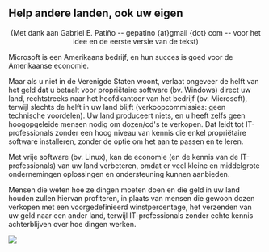 <?php require("../../entete.php");?> <?php require("../../base.php");?> <?php require("../../fonctions.php");?>

<div id="corps">

<h2>Help andere landen, ook uw eigen</h2>

<center>(Met dank aan Gabriel E. Patiño -- gepatino {at}gmail {dot} com -- 
voor het idee en de eerste versie van de tekst) </center>

<p>Microsoft is een Amerikaans bedrijf, en hun succes is goed voor de
Amerikaanse economie.</p>

<p>Maar als u niet in de Verenigde Staten woont, verlaat ongeveer de helft
van het geld dat u betaalt voor propriëtaire software (bv. Windows)
direct uw land, rechtstreeks naar het hoofdkantoor van het bedrijf (bv.
Microsoft), terwijl slechts de helft in uw land blijft
(verkoopcommissies: geen technische voordelen). 
Uw land produceert niets, en u heeft zelfs geen hoogopgeleide mensen
nodig om dozen/cd's te verkopen. Dat leidt tot IT-professionals zonder
een hoog niveau van kennis die enkel propriëtaire software installeren,
zonder de optie om het aan te passen en te leren.</p>

<p>Met vrije software (bv. Linux), kan de economie (en de kennis van de IT-professionals)
van uw land verbeteren, omdat er veel kleine en middelgrote ondernemingen oplossingen en
ondersteuning kunnen aanbieden.</p>
<p>Mensen die weten hoe ze dingen moeten doen en die geld in uw land houden zullen hiervan
profiteren, in plaats van mensen die gewoon dozen verkopen met een
voorgedefinieerd winstpercentage, het verzenden van uw geld naar een ander land, terwijl
IT-professionals zonder echte kennis achterblijven over hoe dingen werken.</p>

<img src="Images/earth.png" />

</div>


